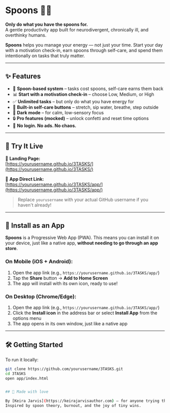 # Spoons 🥄🧠

**Only do what you have the spoons for.**  
A gentle productivity app built for neurodivergent, chronically ill, and overthinky humans.

**Spoons** helps you manage your energy — not just your time. Start your day with a motivation check-in, earn spoons through self-care, and spend them intentionally on tasks that truly matter.

---

## ✨ Features

- 🥄 **Spoon-based system** – tasks cost spoons, self-care earns them back
- 📊 **Start with a motivation check-in** – choose Low, Medium, or High
- ✅ **Unlimited tasks** – but only do what you have energy for
- 🧘 **Built-in self-care buttons** – stretch, sip water, breathe, step outside
- 🌙 **Dark mode** – for calm, low-sensory focus
- 🔒 **Pro features (mocked)** – unlock confetti and reset time options
- 🧠 **No login. No ads. No chaos.**

---

## 🔗 Try It Live

🔹 **Landing Page:**  
[https://yourusername.github.io/3TASKS/](https://yourusername.github.io/3TASKS/)

🔹 **App Direct Link:**  
[https://yourusername.github.io/3TASKS/app/](https://yourusername.github.io/3TASKS/app/)

> Replace `yourusername` with your actual GitHub username if you haven't already!

---

## 📲 Install as an App

**Spoons** is a Progressive Web App (PWA). This means you can install it on your device, just like a native app, **without needing to go through an app store**.

### On **Mobile (iOS + Android)**:
1. Open the app link (e.g., `https://yourusername.github.io/3TASKS/app/`)
2. Tap the **Share** button → **Add to Home Screen**
3. The app will install with its own icon, ready to use!

### On **Desktop (Chrome/Edge)**:
1. Open the app link (e.g., `https://yourusername.github.io/3TASKS/app/`)
2. Click the **Install icon** in the address bar or select **Install App** from the options menu
3. The app opens in its own window, just like a native app

---

## 🛠️ Getting Started

To run it locally:

```bash
git clone https://github.com/yourusername/3TASKS.git
cd 3TASKS
open app/index.html


## 💜 Made with love

By [Keira Jarvis](https://keirajarvisauthor.com) – for anyone trying their best with limited spoons.  
Inspired by spoon theory, burnout, and the joy of tiny wins.
